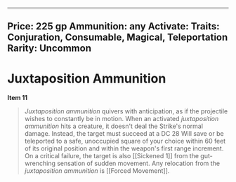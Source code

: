 
---
Price: 225 gp
Ammunition: any
Activate: 
Traits: Conjuration, Consumable, Magical, Teleportation
Rarity: Uncommon
---

# Juxtaposition Ammunition

**Item 11**

>  *Juxtaposition ammunition* quivers with anticipation, as if the projectile wishes to constantly be in motion. When an activated *juxtaposition ammunition* hits a creature, it doesn't deal the Strike's normal damage. Instead, the target must succeed at a DC 28 Will save or be teleported to a safe, unoccupied square of your choice within 60 feet of its original position and within the weapon's first range increment. On a critical failure, the target is also [[Sickened 1]] from the gut-wrenching sensation of sudden movement. Any relocation from the *juxtaposition ammunition* is [[Forced Movement]].
